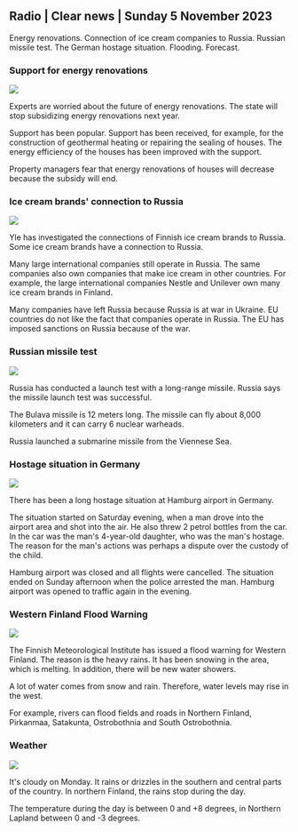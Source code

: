 ## Radio \| Clear news \| Sunday 5 November 2023

Energy renovations. Connection of ice cream companies to Russia. Russian missile test. The German hostage situation. Flooding. Forecast.

### Support for energy renovations

![](https://images.cdn.yle.fi/image/upload/c_crop,h_3349,w_5954,x_0,y_325/ar_1.7777777777777777,c_fill,g_faces,h_675,w_1200/dpr_1.0/q_auto:eco/f_auto/fl_lossy/v1676637402/39-107442463ef747ea1acd)

Experts are worried about the future of energy renovations. The state will stop subsidizing energy renovations next year.

Support has been popular. Support has been received, for example, for the construction of geothermal heating or repairing the sealing of houses. The energy efficiency of the houses has been improved with the support.

Property managers fear that energy renovations of houses will decrease because the subsidy will end.

### Ice cream brands' connection to Russia

![](https://images.cdn.yle.fi/image/upload/c_crop,h_2268,w_4031,x_0,y_0/ar_1.7777777777777777,c_fill,g_faces,h_675,w_1200/dpr_1.0/q_auto:eco/f_auto/fl_lossy/v1682321321/39-110323664462e3b6fb8b)

Yle has investigated the connections of Finnish ice cream brands to Russia. Some ice cream brands have a connection to Russia.

Many large international companies still operate in Russia. The same companies also own companies that make ice cream in other countries. For example, the large international companies Nestle and Unilever own many ice cream brands in Finland.

Many companies have left Russia because Russia is at war in Ukraine. EU countries do not like the fact that companies operate in Russia. The EU has imposed sanctions on Russia because of the war.

### Russian missile test

![](https://images.cdn.yle.fi/image/upload/c_crop,h_4519,w_8034,x_16,y_238/ar_1.7777777777777777,c_fill,g_faces,h_675,w_1200/dpr_1.0/q_auto:eco/f_auto/fl_lossy/v1678982359/39-108632664133bfc2dc51)

Russia has conducted a launch test with a long-range missile. Russia says the missile launch test was successful.

The Bulava missile is 12 meters long. The missile can fly about 8,000 kilometers and it can carry 6 nuclear warheads.

Russia launched a submarine missile from the Viennese Sea.

### Hostage situation in Germany

![](https://images.cdn.yle.fi/image/upload/c_crop,h_2703,w_4806,x_0,y_500/ar_1.777777777777777,c_fill,g_faces,h_675,w_1200/dpr_1.0/q_auto:eco/f_auto/fl_lossy/v1699181525/39-11959676547736ea1bc0)

There has been a long hostage situation at Hamburg airport in Germany.

The situation started on Saturday evening, when a man drove into the airport area and shot into the air. He also threw 2 petrol bottles from the car. In the car was the man's 4-year-old daughter, who was the man's hostage. The reason for the man's actions was perhaps a dispute over the custody of the child.

Hamburg airport was closed and all flights were cancelled. The situation ended on Sunday afternoon when the police arrested the man. Hamburg airport was opened to traffic again in the evening.

### Western Finland Flood Warning

![](https://images.cdn.yle.fi/image/upload/c_crop,h_3078,w_5472,x_0,y_218/ar_1.7777777777777777,c_fill,g_faces,h_675,w_1200/dpr_1.0/q_auto:eco/f_auto/fl_lossy/v1697618867/39-11828126521489e76d51)

The Finnish Meteorological Institute has issued a flood warning for Western Finland. The reason is the heavy rains. It has been snowing in the area, which is melting. In addition, there will be new water showers.

A lot of water comes from snow and rain. Therefore, water levels may rise in the west.

For example, rivers can flood fields and roads in Northern Finland, Pirkanmaa, Satakunta, Ostrobothnia and South Ostrobothnia.

### Weather

![](https://images.cdn.yle.fi/image/upload/c_crop,h_1080,w_1919,x_0,y_0/ar_1.7777777777777777,c_fill,g_faces,h_675,w_1200/dpr_1.0/q_auto:eco/f_auto/fl_lossy/v1699200945/39-11960206547bf95c98f5)

It's cloudy on Monday. It rains or drizzles in the southern and central parts of the country. In northern Finland, the rains stop during the day.

The temperature during the day is between 0 and +8 degrees, in Northern Lapland between 0 and -3 degrees.
